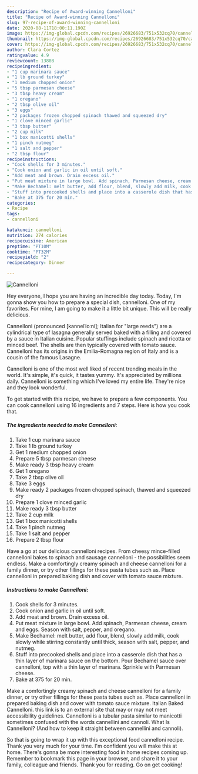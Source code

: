 ```yaml
---
description: "Recipe of Award-winning Cannelloni"
title: "Recipe of Award-winning Cannelloni"
slug: 97-recipe-of-award-winning-cannelloni
date: 2020-08-11T18:00:11.190Z
image: https://img-global.cpcdn.com/recipes/26926683/751x532cq70/cannelloni-recipe-main-photo.jpg
thumbnail: https://img-global.cpcdn.com/recipes/26926683/751x532cq70/cannelloni-recipe-main-photo.jpg
cover: https://img-global.cpcdn.com/recipes/26926683/751x532cq70/cannelloni-recipe-main-photo.jpg
author: Clara Cortez
ratingvalue: 4.9
reviewcount: 13808
recipeingredient:
- "1 cup marinara sauce"
- "1 lb ground turkey"
- "1 medium chopped onion"
- "5 tbsp parmesan cheese"
- "3 tbsp heavy cream"
- "1 oregano"
- "2 tbsp olive oil"
- "3 eggs"
- "2 packages frozen chopped spinach thawed and squeezed dry"
- "1 clove minced garlic"
- "3 tbsp butter"
- "2 cup milk"
- "1 box manicotti shells"
- "1 pinch nutmeg"
- "1 salt and pepper"
- "2 tbsp flour"
recipeinstructions:
- "Cook shells for 3 minutes."
- "Cook onion and garlic in oil until soft."
- "Add meat and brown. Drain excess oil."
- "Put meat mixture in large bowl. Add spinach, Parmesan cheese, cream and eggs. Season with salt, pepper, and oregano."
- "Make Bechamel: melt butter, add flour, blend, slowly add milk, cook slowly while stirring constantly until thick, season with salt, pepper, and nutmeg."
- "Stuff into precooked shells and place into a casserole dish that has a thin layer of marinara sauce on the bottom. Pour Bechamel sauce over cannelloni, top with a thin layer of marinara. Sprinkle with Parmesan cheese."
- "Bake at 375 for 20 min."
categories:
- Recipe
tags:
- cannelloni

katakunci: cannelloni 
nutrition: 274 calories
recipecuisine: American
preptime: "PT10M"
cooktime: "PT32M"
recipeyield: "2"
recipecategory: Dinner

---
```



![Cannelloni](https://img-global.cpcdn.com/recipes/26926683/751x532cq70/cannelloni-recipe-main-photo.jpg)

Hey everyone, I hope you are having an incredible day today. Today, I'm gonna show you how to prepare a special dish, cannelloni. One of my favorites. For mine, I am going to make it a little bit unique. This will be really delicious.

Cannelloni (pronounced [kannelˈloːni]; Italian for &#34;large reeds&#34;) are a cylindrical type of lasagna generally served baked with a filling and covered by a sauce in Italian cuisine. Popular stuffings include spinach and ricotta or minced beef. The shells are then typically covered with tomato sauce. Cannelloni has its origins in the Emilia-Romagna region of Italy and is a cousin of the famous Lasagne.

Cannelloni is one of the most well liked of recent trending meals in the world. It's simple, it's quick, it tastes yummy. It's appreciated by millions daily. Cannelloni is something which I've loved my entire life. They're nice and they look wonderful.


To get started with this recipe, we have to prepare a few components. You can cook cannelloni using 16 ingredients and 7 steps. Here is how you cook that.

<!--inarticleads1-->

##### The ingredients needed to make Cannelloni:

1. Take 1 cup marinara sauce
1. Take 1 lb ground turkey
1. Get 1 medium chopped onion
1. Prepare 5 tbsp parmesan cheese
1. Make ready 3 tbsp heavy cream
1. Get 1 oregano
1. Take 2 tbsp olive oil
1. Take 3 eggs
1. Make ready 2 packages frozen chopped spinach, thawed and squeezed dry
1. Prepare 1 clove minced garlic
1. Make ready 3 tbsp butter
1. Take 2 cup milk
1. Get 1 box manicotti shells
1. Take 1 pinch nutmeg
1. Take 1 salt and pepper
1. Prepare 2 tbsp flour


Have a go at our delicious cannelloni recipes. From cheesy mince-filled cannelloni bakes to spinach and sausage cannelloni - the possibilities seem endless. Make a comfortingly creamy spinach and cheese cannelloni for a family dinner, or try other fillings for these pasta tubes such as. Place cannelloni in prepared baking dish and cover with tomato sauce mixture. 

<!--inarticleads2-->

##### Instructions to make Cannelloni:

1. Cook shells for 3 minutes.
1. Cook onion and garlic in oil until soft.
1. Add meat and brown. Drain excess oil.
1. Put meat mixture in large bowl. Add spinach, Parmesan cheese, cream and eggs. Season with salt, pepper, and oregano.
1. Make Bechamel: melt butter, add flour, blend, slowly add milk, cook slowly while stirring constantly until thick, season with salt, pepper, and nutmeg.
1. Stuff into precooked shells and place into a casserole dish that has a thin layer of marinara sauce on the bottom. Pour Bechamel sauce over cannelloni, top with a thin layer of marinara. Sprinkle with Parmesan cheese.
1. Bake at 375 for 20 min.


Make a comfortingly creamy spinach and cheese cannelloni for a family dinner, or try other fillings for these pasta tubes such as. Place cannelloni in prepared baking dish and cover with tomato sauce mixture. Italian Baked Cannelloni. this link is to an external site that may or may not meet accessibility guidelines. Cannelloni is a tubular pasta similar to manicotti sometimes confused with the words cannellini and cannoli. What Is Cannelloni? (And how to keep it straight between cannellini and cannoli). 

So that is going to wrap it up with this exceptional food cannelloni recipe. Thank you very much for your time. I'm confident you will make this at home. There's gonna be more interesting food in home recipes coming up. Remember to bookmark this page in your browser, and share it to your family, colleague and friends. Thank you for reading. Go on get cooking!
